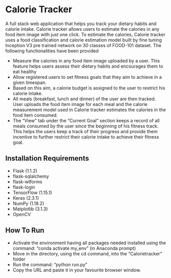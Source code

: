 # Calorie Tracker #
A full stack web application that helps you track your dietary habits and calorie intake. Calorie tracker allows users to estimate the calories
in any food item image with just one click. To estimate the calories, Calorie tracker uses a food classification and calorie estimation model 
built by fine tuning Inception V3 pre trained network on 30 classes of FOOD-101 dataset. The following functionalities have been provided 
 
* Measure the calories in any food item image uploaded by a user. This feature helps users assess their dietary habits and encourages them to eat healthy
* Allow registered users to set fitness goals that they aim to achieve in a given timespan.
* Based on this aim, a calorie budget is assigned to the user to restrict his calorie intake.
* All meals (breakfast, lunch and dinner) of the user are then tracked. User uploads the food item image for each meal and the calorie measurement model used in Calorie tracker estimates the calories in the food item consumed.
* The “View” tab under the “Current Goal” section keeps a record of all meals consumed by the user since the beginning of his fitness track. This helps the users keep a track of their progress and provide them incentive to further restrict their calorie intake to achieve their fitness goal.

## Installation Requirements ##
- Flask (1.1.2)
- flask-sqlalchemy
- flask-wtforms
- flask-login
- TensorFlow (1.15.1)
- Keras (2.3.1)
- NumPy (1.18.2)
- Matplotlib (3.1.3)
- OpenCV

## How To Run ##

* Activate the environment having all packages needed installed using the command: “conda activate my_env” (in Anaconda prompt)
* Move in the directory, using the cd command, into the “Calorietracker” folder
* Run the command: “python run.py”
* Copy the URL and paste it in your favourite browser window.
